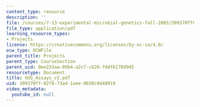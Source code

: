 ```yaml
---
content_type: resource
description: ''
file: /courses/7-13-experimental-microbial-genetics-fall-2003/309370ff02f873ad1aee0650c0d48919_GUS_Assays_v2.pdf
file_type: application/pdf
learning_resource_types:
- Projects
license: https://creativecommons.org/licenses/by-nc-sa/4.0/
ocw_type: OCWFile
parent_title: Projects
parent_type: CourseSection
parent_uid: 0ee233aa-09b4-a2c7-c626-7ddf6178d945
resourcetype: Document
title: GUS_Assays_v2.pdf
uid: 309370ff-02f8-73ad-1aee-0650c0d48919
video_metadata:
  youtube_id: null
---
```

